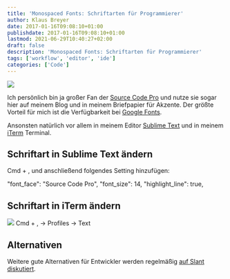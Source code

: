 ```yaml
---
title: 'Monospaced Fonts: Schriftarten für Programmierer'
author: Klaus Breyer
date: 2017-01-16T09:08:10+01:00
publishdate: 2017-01-16T09:08:10+01:00
lastmod: 2021-06-29T10:40:27+02:00
draft: false
description: 'Monospaced Fonts: Schriftarten für Programmierer'
tags: ['workflow', 'editor', 'ide']
categories: ['Code']
---
```


![](2017-01-16-source-code-pro.png)

Ich persönlich bin ja großer Fan der [Source Code Pro](https://github.com/adobe-fonts/source-code-pro) und nutze sie sogar hier auf meinem Blog und in meinem Briefpapier für Akzente. Der größte Vorteil für mich ist die Verfügbarkeit bei [Google Fonts](https://fonts.google.com/specimen/Source+Code+Pro).

Ansonsten natürlich vor allem in meinem Editor [Sublime Text](https://www.sublimetext.com/) und in meinem [iTerm](https://www.iterm2.com/) Terminal.
## Schriftart in Sublime Text ändern
Cmd + , und anschließend folgendes Setting hinzufügen:

"font_face": "Source Code Pro",
"font_size": 14,
"highlight_line": true,
## Schriftart in iTerm ändern
![](Screen-Shot-2017-01-16-at-08.52.12.png)
Cmd + , -> Profiles -> Text
  ## Alternativen
Weitere gute Alternativen für Entwickler werden regelmäßig [auf Slant diskutiert](https://www.slant.co/topics/67/~best-programming-fonts).
